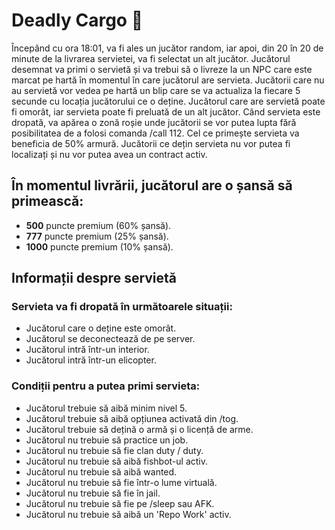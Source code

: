 # Deadly Cargo 💼

Începând cu ora 18:01, va fi ales un jucător random, iar apoi, din 20 în 20 de minute de la livrarea servietei, va fi selectat un alt jucător. Jucătorul desemnat va primi o servietă și va trebui să o livreze la un NPC care este marcat pe hartă în momentul în care jucătorul are servieta. Jucătorii care nu au servietă vor vedea pe hartă un blip care se va actualiza la fiecare 5 secunde cu locația jucătorului ce o deține. Jucătorul care are servietă poate fi omorât, iar servieta poate fi preluată de un alt jucător. Când servieta este dropată, va apărea o zonă roșie unde jucătorii se vor putea lupta fără posibilitatea de a folosi comanda /call 112. Cel ce primește servieta va beneficia de 50% armură. Jucătorii ce dețin servieta nu vor putea fi localizați și nu vor putea avea un contract activ.

## În momentul livrării, jucătorul are o șansă să primească:
 - **500** puncte premium (60% șansă).
 - **777** puncte premium (25% șansă).
 - **1000** puncte premium (10% șansă).

## Informații despre servietă

### Servieta va fi dropată în următoarele situații:
- Jucătorul care o deține este omorât.
- Jucătorul se deconectează de pe server.
- Jucătorul intră într-un interior.
- Jucătorul intră într-un elicopter.

### Condiții pentru a putea primi servieta:
- Jucătorul trebuie să aibă minim nivel 5.
- Jucătorul trebuie să aibă opțiunea activată din /tog.
- Jucătorul trebuie să dețină o armă și o licență de arme.
- Jucătorul nu trebuie să practice un job.
- Jucătorul nu trebuie să fie clan duty / duty.
- Jucătorul nu trebuie să aibă fishbot-ul activ.
- Jucătorul nu trebuie să aibă wanted.
- Jucătorul nu trebuie să fie într-o lume virtuală.
- Jucătorul nu trebuie să fie în jail.
- Jucătorul nu trebuie să fie pe /sleep sau AFK.
- Jucătorul nu trebuie să aibă un 'Repo Work' activ.

